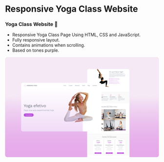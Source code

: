 # Responsive Yoga Class Website
### Yoga Class Website 🧘

- Responsive Yoga Class Page Using HTML, CSS and JavaScript.
- Fully responsive layout.
- Contains animations when scrolling.
- Based on tones purple. 


![Screenshot of the  BYD Website](assets/banner_photo.png)
